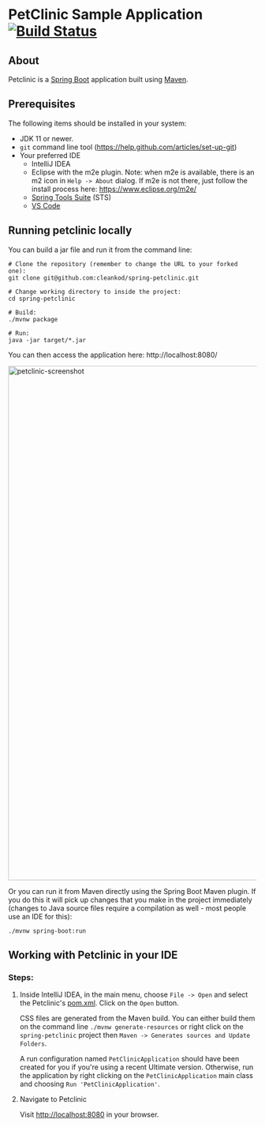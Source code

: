 # PetClinic Sample Application [![Build Status](https://travis-ci.org/spring-projects/spring-petclinic.png?branch=main)](https://travis-ci.org/spring-projects/spring-petclinic/)

## About
Petclinic is a [Spring Boot](https://spring.io/guides/gs/spring-boot) application built using [Maven](https://spring.io/guides/gs/maven/).

## Prerequisites
The following items should be installed in your system:
* JDK 11 or newer.
* `git` command line tool (https://help.github.com/articles/set-up-git)
* Your preferred IDE
    * IntelliJ IDEA
    * Eclipse with the m2e plugin. Note: when m2e is available, there is an m2 icon in `Help -> About` dialog. If m2e is
      not there, just follow the install process here: https://www.eclipse.org/m2e/
    * [Spring Tools Suite](https://spring.io/tools) (STS)
    * [VS Code](https://code.visualstudio.com)

## Running petclinic locally
You can build a jar file and run it from the command line:

```shell
# Clone the repository (remember to change the URL to your forked one):
git clone git@github.com:cleankod/spring-petclinic.git

# Change working directory to inside the project:
cd spring-petclinic

# Build:
./mvnw package

# Run:
java -jar target/*.jar
```

You can then access the application here: http://localhost:8080/

<img width="1042" alt="petclinic-screenshot" src="https://cloud.githubusercontent.com/assets/838318/19727082/2aee6d6c-9b8e-11e6-81fe-e889a5ddfded.png">

Or you can run it from Maven directly using the Spring Boot Maven plugin. If you do this it will pick up changes that you make in the project immediately
(changes to Java source files require a compilation as well - most people use an IDE for this):

```
./mvnw spring-boot:run
```

## Working with Petclinic in your IDE
### Steps:

1) Inside IntelliJ IDEA, in the main menu, choose `File -> Open` and select the Petclinic's [pom.xml](pom.xml). Click on the `Open` button.

    CSS files are generated from the Maven build. You can either build them on the command line `./mvnw generate-resources` or right click on the
    `spring-petclinic` project then `Maven -> Generates sources and Update Folders`.

    A run configuration named `PetClinicApplication` should have been created for you if you're using a recent Ultimate version. Otherwise, run the application
    by right clicking on the `PetClinicApplication` main class and choosing `Run 'PetClinicApplication'`.

2) Navigate to Petclinic

    Visit [http://localhost:8080](http://localhost:8080) in your browser.
